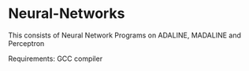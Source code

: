 # Neural-Networks
This consists of Neural Network Programs on ADALINE, MADALINE and Perceptron


Requirements: GCC compiler
